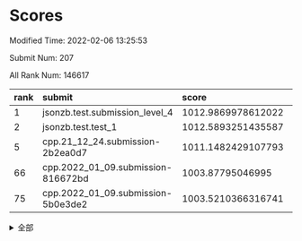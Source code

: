 # Scores

Modified Time: 2022-02-06 13:25:53

Submit Num: 207

All Rank Num: 146617

| rank |               submit               |       score        |       sigma        | pk_num |
| :--- | :--------------------------------- | :----------------- | :----------------- | :----- |
| 1    | jsonzb.test.submission_level_4     | 1012.9869978612022 | 0.8177609291135746 | 2839   |
| 2    | jsonzb.test.test_1                 | 1012.5893251435587 | 0.7958696915064075 | 2841   |
| 5    | cpp.21_12_24.submission-2b2ea0d7   | 1011.1482429107793 | 0.7724092991983071 | 2834   |
| 66   | cpp.2022_01_09.submission-816672bd | 1003.87795046995   | 0.7026591976033391 | 2835   |
| 75   | cpp.2022_01_09.submission-5b0e3de2 | 1003.5210366316741 | 0.7138656325996179 | 2836   |


<details>
<summary>全部</summary>

| rank |                 submit                 |       score        |       sigma        | pk_num |
| :--- | :------------------------------------- | :----------------- | :----------------- | :----- |
| 1    | jsonzb.test.submission_level_4         | 1012.9869978612022 | 0.8177609291135746 | 2839   |
| 2    | jsonzb.test.test_1                     | 1012.5893251435587 | 0.7958696915064075 | 2841   |
| 3    | gobigger.level_3.submission_level_3_13 | 1011.9578725852915 | 0.7980008120979469 | 2829   |
| 4    | gobigger.level_3.submission_level_3_35 | 1011.6224644636297 | 0.7713986941744546 | 2834   |
| 5    | cpp.21_12_24.submission-2b2ea0d7       | 1011.1482429107793 | 0.7724092991983071 | 2834   |
| 6    | gobigger.level_3.submission_level_3_46 | 1011.1322512854932 | 0.7615826921179618 | 2836   |
| 7    | gobigger.level_3.submission_level_3_8  | 1011.0625029788022 | 0.7788964716964042 | 2832   |
| 8    | gobigger.level_3.submission_level_3_30 | 1010.8597069801317 | 0.7779983362776568 | 2836   |
| 9    | gobigger.level_3.submission_level_3_25 | 1010.8311872056071 | 0.7580596907141857 | 2840   |
| 10   | gobigger.level_3.submission_level_3_40 | 1010.8006618591074 | 0.760790619210127  | 2837   |
| 11   | gobigger.level_3.submission_level_3_45 | 1010.7839644243977 | 0.7664008734222996 | 2830   |
| 12   | gobigger.level_3.submission_level_3_7  | 1010.6918107781688 | 0.759763965649936  | 2835   |
| 13   | gobigger.level_3.submission_level_3_49 | 1010.6795069427029 | 0.7692505337504398 | 2831   |
| 14   | gobigger.level_3.submission_level_3_6  | 1010.5670716219246 | 0.7539443659847299 | 2831   |
| 15   | gobigger.level_3.submission_level_3_2  | 1010.5114596609889 | 0.7442657383367989 | 2835   |
| 16   | gobigger.level_3.submission_level_3_38 | 1010.4439723391536 | 0.7637302133987168 | 2832   |
| 17   | gobigger.level_3.submission_level_3_37 | 1010.4278006512246 | 0.7551646960510172 | 2835   |
| 18   | gobigger.level_3.submission_level_3_5  | 1010.425413097314  | 0.7600751178388682 | 2835   |
| 19   | gobigger.level_3.submission_level_3_19 | 1010.267428030153  | 0.7578162656708559 | 2836   |
| 20   | gobigger.level_3.submission_level_3_36 | 1010.1459043326332 | 0.7831846909581516 | 2838   |
| 21   | gobigger.level_3.submission_level_3_1  | 1010.1106621737549 | 0.7378451151834693 | 2820   |
| 22   | gobigger.level_3.submission_level_3_42 | 1010.0800916683114 | 0.7524698071434546 | 2829   |
| 23   | gobigger.level_3.submission_level_3_29 | 1010.0558902236419 | 0.7507760820047963 | 2829   |
| 24   | gobigger.level_3.submission_level_3_14 | 1009.9802017478205 | 0.7658172998362378 | 2829   |
| 25   | gobigger.level_3.submission_level_3_27 | 1009.9707545722356 | 0.7524844802280838 | 2837   |
| 26   | gobigger.level_3.submission_level_3_11 | 1009.8580839189146 | 0.7669432250943712 | 2832   |
| 27   | gobigger.level_3.submission_level_3_43 | 1009.8360720096066 | 0.752474379494542  | 2835   |
| 28   | gobigger.level_3.submission_level_3_32 | 1009.812955528064  | 0.7617019022612893 | 2828   |
| 29   | gobigger.level_3.submission_level_3_48 | 1009.7926978452024 | 0.7815469791057513 | 2835   |
| 30   | gobigger.level_3.submission_level_3_12 | 1009.6913148155492 | 0.7535811185881819 | 2826   |
| 31   | gobigger.level_3.submission_level_3_28 | 1009.6755705567028 | 0.7600868646689182 | 2834   |
| 32   | gobigger.level_3.submission_level_3_17 | 1009.6682044742518 | 0.7546194847338384 | 2833   |
| 33   | gobigger.level_3.submission_level_3_44 | 1009.6332354523856 | 0.7296674861490617 | 2833   |
| 34   | gobigger.level_3.submission_level_3_3  | 1009.6289944370451 | 0.7473200567290849 | 2832   |
| 35   | gobigger.level_3.submission_level_3_23 | 1009.6013425166922 | 0.7344704458742567 | 2830   |
| 36   | gobigger.level_3.submission_level_3_22 | 1009.5336062905303 | 0.7442377823473707 | 2831   |
| 37   | gobigger.level_3.submission_level_3_33 | 1009.5247512675479 | 0.7447961982540613 | 2834   |
| 38   | gobigger.level_3.submission_level_3_47 | 1009.4074374024135 | 0.7624284745134134 | 2833   |
| 39   | gobigger.level_3.submission_level_3_21 | 1009.3795321641372 | 0.7478293001785182 | 2832   |
| 40   | gobigger.level_3.submission_level_3_41 | 1009.3784833848688 | 0.7311142478116857 | 2831   |
| 41   | gobigger.level_3.submission_level_3_15 | 1009.3083962652581 | 0.7348092649471271 | 2832   |
| 42   | gobigger.level_3.submission_level_3_31 | 1009.3083731574663 | 0.7566339650993825 | 2835   |
| 43   | gobigger.level_3.submission_level_3_39 | 1009.2474454234001 | 0.7465627081570316 | 2831   |
| 44   | gobigger.level_3.submission_level_3_0  | 1009.125491497513  | 0.7459400863170985 | 2834   |
| 45   | gobigger.level_3.submission_level_3_4  | 1009.0774005069941 | 0.7336969491695904 | 2835   |
| 46   | gobigger.level_3.submission_level_3_16 | 1008.91758646889   | 0.7535963182453411 | 2835   |
| 47   | gobigger.level_3.submission_level_3_18 | 1008.8479566940706 | 0.7442106196251904 | 2834   |
| 48   | gobigger.level_3.submission_level_3_9  | 1008.7968237145802 | 0.7340555488409584 | 2832   |
| 49   | gobigger.level_3.submission_level_3_20 | 1008.7957838905304 | 0.748692548795112  | 2832   |
| 50   | gobigger.level_3.submission_level_3_10 | 1008.6384301226361 | 0.7364639700251302 | 2835   |
| 51   | gobigger.level_3.submission_level_3_26 | 1008.5947107437801 | 0.7388210109700931 | 2830   |
| 52   | gobigger.level_3.submission_level_3_24 | 1008.5632422528723 | 0.7571397108931657 | 2832   |
| 53   | gobigger.level_3.submission_level_3_34 | 1008.4072238859486 | 0.7422765619384352 | 2835   |
| 54   | gobigger.level_1.submission_level_1_43 | 1004.6662299497308 | 0.7178160030867737 | 2833   |
| 55   | gobigger.level_1.submission_level_1_34 | 1004.6038367119576 | 0.7237271070103234 | 2830   |
| 56   | gobigger.level_1.submission_level_1_3  | 1004.592565276094  | 0.7269544597498173 | 2836   |
| 57   | gobigger.level_1.submission_level_1_11 | 1004.4189199813582 | 0.7210722673193712 | 2827   |
| 58   | gobigger.level_1.submission_level_1_6  | 1004.4003205872973 | 0.7159515860563126 | 2834   |
| 59   | gobigger.level_1.submission_level_1_9  | 1004.3457993211142 | 0.7098327453986414 | 2833   |
| 60   | gobigger.level_1.submission_level_1_33 | 1004.2755912280845 | 0.7168494540758429 | 2830   |
| 61   | gobigger.level_1.submission_level_1_5  | 1004.2175023966832 | 0.7212626650339115 | 2838   |
| 62   | gobigger.level_1.submission_level_1_41 | 1004.1402322472183 | 0.7277161156863093 | 2831   |
| 63   | gobigger.level_1.submission_level_1_22 | 1004.0164030071326 | 0.7255856439772779 | 2831   |
| 64   | gobigger.level_1.submission_level_1_12 | 1004.0079300316373 | 0.7289340206909835 | 2834   |
| 65   | gobigger.level_1.submission_level_1_21 | 1003.92849938536   | 0.7157434188886121 | 2840   |
| 66   | cpp.2022_01_09.submission-816672bd     | 1003.87795046995   | 0.7026591976033391 | 2835   |
| 67   | gobigger.level_1.submission_level_1_38 | 1003.7324593232154 | 0.715638309527862  | 2831   |
| 68   | gobigger.level_1.submission_level_1_42 | 1003.7071487018716 | 0.7095766684457067 | 2832   |
| 69   | gobigger.level_1.submission_level_1_44 | 1003.6254832975707 | 0.7103645958606367 | 2837   |
| 70   | gobigger.level_1.submission_level_1_1  | 1003.6242087441054 | 0.7251082212573567 | 2837   |
| 71   | gobigger.level_1.submission_level_1_39 | 1003.6134837032689 | 0.7284091593048416 | 2834   |
| 72   | gobigger.level_1.submission_level_1_26 | 1003.6086976158288 | 0.721543993984588  | 2827   |
| 73   | gobigger.level_1.submission_level_1_17 | 1003.5832595523349 | 0.721872095433745  | 2830   |
| 74   | gobigger.level_1.submission_level_1_31 | 1003.5711904300072 | 0.718888238831139  | 2836   |
| 75   | cpp.2022_01_09.submission-5b0e3de2     | 1003.5210366316741 | 0.7138656325996179 | 2836   |
| 76   | gobigger.level_1.submission_level_1_14 | 1003.5118921244463 | 0.719350386659411  | 2833   |
| 77   | gobigger.level_1.submission_level_1_28 | 1003.4877701961248 | 0.7093863798521404 | 2835   |
| 78   | gobigger.level_1.submission_level_1_27 | 1003.3569390114395 | 0.7201999008542671 | 2832   |
| 79   | gobigger.level_1.submission_level_1_40 | 1003.3367720543416 | 0.7201807225225976 | 2834   |
| 80   | gobigger.level_1.submission_level_1_29 | 1003.3325050974153 | 0.7152832670013599 | 2836   |
| 81   | gobigger.level_1.submission_level_1_15 | 1003.2541346337787 | 0.7080243762211357 | 2832   |
| 82   | gobigger.level_1.submission_level_1_7  | 1003.2402047964055 | 0.7094390294655495 | 2832   |
| 83   | gobigger.level_1.submission_level_1_8  | 1003.2260644433021 | 0.7068898986916763 | 2832   |
| 84   | gobigger.level_1.submission_level_1_47 | 1003.1772039205622 | 0.7167331386858647 | 2838   |
| 85   | gobigger.level_1.submission_level_1_10 | 1003.0011967040485 | 0.7135927825259147 | 2834   |
| 86   | gobigger.level_1.submission_level_1_19 | 1002.9532785131903 | 0.7252907171444223 | 2829   |
| 87   | gobigger.level_1.submission_level_1_25 | 1002.9383129203309 | 0.7197687336697309 | 2834   |
| 88   | gobigger.level_1.submission_level_1_16 | 1002.7783196265473 | 0.7087902840964273 | 2829   |
| 89   | gobigger.level_1.submission_level_1_32 | 1002.7476354959099 | 0.7093367053725559 | 2836   |
| 90   | gobigger.level_1.submission_level_1_46 | 1002.7321230911602 | 0.706277926030021  | 2828   |
| 91   | gobigger.level_1.submission_level_1_23 | 1002.7292906766295 | 0.7071780011090368 | 2832   |
| 92   | gobigger.level_1.submission_level_1_37 | 1002.7203220105481 | 0.7131153254977811 | 2834   |
| 93   | gobigger.level_1.submission_level_1_13 | 1002.6925204790458 | 0.7001972510821527 | 2833   |
| 94   | gobigger.level_1.submission_level_1_35 | 1002.6790896175579 | 0.7089152765900137 | 2828   |
| 95   | gobigger.level_1.submission_level_1_2  | 1002.6582871033554 | 0.7136900814926073 | 2836   |
| 96   | gobigger.level_1.submission_level_1_20 | 1002.5021531257853 | 0.7011573032143723 | 2833   |
| 97   | gobigger.level_1.submission_level_1_4  | 1002.4795768437008 | 0.7132261262363636 | 2836   |
| 98   | gobigger.level_1.submission_level_1_49 | 1002.4614256313516 | 0.7045847388675108 | 2836   |
| 99   | gobigger.level_1.submission_level_1_36 | 1002.4307965370227 | 0.71490623715308   | 2834   |
| 100  | gobigger.level_1.submission_level_1_24 | 1002.3652790603038 | 0.7104421698193772 | 2837   |
| 101  | gobigger.level_1.submission_level_1_0  | 1002.2754223398734 | 0.7059702022592712 | 2837   |
| 102  | gobigger.level_1.submission_level_1_18 | 1002.1854914009152 | 0.7178873180319738 | 2830   |
| 103  | gobigger.level_1.submission_level_1_45 | 1001.769421442997  | 0.7113447805412686 | 2831   |
| 104  | gobigger.level_1.submission_level_1_48 | 1001.711478807833  | 0.6941153950588148 | 2840   |
| 105  | gobigger.level_1.submission_level_1_30 | 1001.6595830941602 | 0.7076666575035164 | 2836   |
| 106  | gobigger.random.submission_random_48   | 997.4680613856449  | 0.699048653290462  | 2831   |
| 107  | gobigger.random.submission_random_41   | 997.2401715129847  | 0.707662805295225  | 2838   |
| 108  | gobigger.random.submission_random_28   | 997.048993502645   | 0.701502074311247  | 2833   |
| 109  | gobigger.random.submission_random_44   | 996.956975682737   | 0.7100485580338093 | 2837   |
| 110  | gobigger.random.submission_random_7    | 996.9077172785973  | 0.7006023508652455 | 2832   |
| 111  | gobigger.random.submission_random_24   | 996.8959301160156  | 0.7027114689665129 | 2836   |
| 112  | gobigger.random.submission_random_32   | 996.8576748160698  | 0.7102485955934988 | 2837   |
| 113  | gobigger.random.submission_random_25   | 996.8115775590265  | 0.7059044962118182 | 2838   |
| 114  | gobigger.random.submission_random_40   | 996.7445623232535  | 0.7019129932121649 | 2828   |
| 115  | gobigger.random.submission_random_46   | 996.7387287887565  | 0.7079406810788297 | 2833   |
| 116  | gobigger.random.submission_random_21   | 996.6945289758586  | 0.7041660558905584 | 2831   |
| 117  | gobigger.random.submission_random_13   | 996.6353443618095  | 0.7040570856434446 | 2837   |
| 118  | gobigger.random.submission_random_3    | 996.5497220168381  | 0.7214822733888181 | 2834   |
| 119  | gobigger.random.submission_random_9    | 996.4464899223839  | 0.7213601317005449 | 2831   |
| 120  | gobigger.random.submission_random_26   | 996.4295811887537  | 0.7076641797867782 | 2834   |
| 121  | gobigger.random.submission_random_18   | 996.4023856413396  | 0.7048016911964945 | 2832   |
| 122  | gobigger.random.submission_random_2    | 996.3728463655106  | 0.6956999320929435 | 2836   |
| 123  | gobigger.random.submission_random_45   | 996.351240615338   | 0.7133713156688356 | 2831   |
| 124  | gobigger.random.submission_random_37   | 996.3040363614159  | 0.7027369150635434 | 2823   |
| 125  | gobigger.random.submission_random_35   | 996.2662155061591  | 0.7039571989825689 | 2825   |
| 126  | gobigger.random.submission_random_17   | 996.1057537016395  | 0.7134864457898887 | 2828   |
| 127  | gobigger.random.submission_random_27   | 996.0909886779478  | 0.7236528122098015 | 2832   |
| 128  | gobigger.random.submission_random_12   | 996.0855368817594  | 0.711626368858249  | 2833   |
| 129  | gobigger.random.submission_random_42   | 996.0234734282151  | 0.7044717021298473 | 2832   |
| 130  | gobigger.random.submission_random_8    | 995.920023666081   | 0.7124848556529445 | 2835   |
| 131  | gobigger.random.submission_random_11   | 995.9118329568136  | 0.7181707832581475 | 2840   |
| 132  | gobigger.random.submission_random_10   | 995.8964653820607  | 0.7145218170708367 | 2830   |
| 133  | gobigger.random.submission_random_6    | 995.8902302256802  | 0.6958296098617454 | 2835   |
| 134  | gobigger.random.submission_random_23   | 995.8744303132427  | 0.7320849490073066 | 2835   |
| 135  | gobigger.random.submission_random_5    | 995.8610245240121  | 0.7142464773994508 | 2832   |
| 136  | gobigger.random.submission_random_4    | 995.7993594146794  | 0.7143977975728765 | 2837   |
| 137  | gobigger.random.submission_random_47   | 995.7864701738096  | 0.7210718636258604 | 2835   |
| 138  | gobigger.random.submission_random_20   | 995.7291222140265  | 0.7062119828889931 | 2829   |
| 139  | gobigger.random.submission_random_29   | 995.6542429317755  | 0.7179519407043726 | 2835   |
| 140  | gobigger.random.submission_random_31   | 995.6351538693444  | 0.7147328926356514 | 2836   |
| 141  | gobigger.random.submission_random_16   | 995.5626518660276  | 0.7095145072602097 | 2836   |
| 142  | gobigger.random.submission_random_38   | 995.5382996604866  | 0.7096280413373418 | 2830   |
| 143  | gobigger.random.submission_random_0    | 995.4690609530544  | 0.7056053765559339 | 2835   |
| 144  | gobigger.random.submission_random_22   | 995.3454225801829  | 0.724073526609053  | 2836   |
| 145  | gobigger.random.submission_random_39   | 995.3237390410272  | 0.7103327407112634 | 2832   |
| 146  | gobigger.random.submission_random_49   | 995.2239955403863  | 0.7146900788072064 | 2836   |
| 147  | gobigger.random.submission_random_15   | 995.0565045998629  | 0.718661435902962  | 2832   |
| 148  | gobigger.random.submission_random_36   | 994.9570144091408  | 0.7130835087722254 | 2833   |
| 149  | gobigger.random.submission_random_30   | 994.9454077278245  | 0.7197505175899432 | 2827   |
| 150  | gobigger.random.submission_random_14   | 994.9280696185666  | 0.7192321190742058 | 2834   |
| 151  | gobigger.level_2.submission_level_2_24 | 994.840870435093   | 0.7455301252799225 | 2832   |
| 152  | gobigger.random.submission_random_19   | 994.8340313103084  | 0.7204251850449359 | 2831   |
| 153  | gobigger.random.submission_random_1    | 994.7556361311537  | 0.7281753262566018 | 2832   |
| 154  | gobigger.random.submission_random_33   | 994.6855762681071  | 0.7253628837660164 | 2832   |
| 155  | gobigger.random.submission_random_43   | 994.6396874499762  | 0.7147361938030671 | 2831   |
| 156  | gobigger.level_2.submission_level_2_16 | 994.6279825715432  | 0.7198428366239096 | 2832   |
| 157  | gobigger.level_2.submission_level_2_19 | 994.612140899431   | 0.7229656524833102 | 2839   |
| 158  | gobigger.random.submission_random_34   | 994.5375852993485  | 0.7235674626910066 | 2830   |
| 159  | gobigger.level_2.submission_level_2_12 | 994.1499918972542  | 0.7300303061518337 | 2838   |
| 160  | gobigger.level_2.submission_level_2_23 | 993.9030314648006  | 0.7251863555552112 | 2830   |
| 161  | gobigger.level_2.submission_level_2_13 | 993.5070385773748  | 0.746441314205704  | 2835   |
| 162  | gobigger.level_2.submission_level_2_30 | 993.424833312197   | 0.7430973812230539 | 2832   |
| 163  | gobigger.level_2.submission_level_2_38 | 993.3674962402825  | 0.7364019574373131 | 2834   |
| 164  | gobigger.level_2.submission_level_2_11 | 993.0570712591265  | 0.7449464062439205 | 2834   |
| 165  | gobigger.level_2.submission_level_2_1  | 992.9520679537341  | 0.7230274677771024 | 2835   |
| 166  | gobigger.level_2.submission_level_2_47 | 992.6817245946409  | 0.7342400607949136 | 2832   |
| 167  | gobigger.level_2.submission_level_2_42 | 992.6121513296957  | 0.7354780663796567 | 2831   |
| 168  | gobigger.level_2.submission_level_2_45 | 992.571571358685   | 0.7337104461512245 | 2829   |
| 169  | gobigger.level_2.submission_level_2_9  | 992.4848580563216  | 0.7336967388726903 | 2832   |
| 170  | gobigger.level_2.submission_level_2_22 | 992.4777712357779  | 0.7490176597101195 | 2833   |
| 171  | gobigger.level_2.submission_level_2_36 | 992.446463962299   | 0.7493332923117043 | 2832   |
| 172  | gobigger.level_2.submission_level_2_18 | 992.4297658245293  | 0.7423949158016687 | 2834   |
| 173  | gobigger.level_2.submission_level_2_4  | 992.321833923008   | 0.7557258468745668 | 2827   |
| 174  | gobigger.level_2.submission_level_2_7  | 992.3124303137959  | 0.7334159030424069 | 2836   |
| 175  | gobigger.level_2.submission_level_2_34 | 992.3017759223468  | 0.7428659022824724 | 2833   |
| 176  | gobigger.level_2.submission_level_2_41 | 992.2715743283951  | 0.7475293006274993 | 2832   |
| 177  | gobigger.level_2.submission_level_2_26 | 992.266008945194   | 0.7185442636660055 | 2832   |
| 178  | gobigger.level_2.submission_level_2_0  | 992.227039738204   | 0.7430245289378038 | 2828   |
| 179  | gobigger.level_2.submission_level_2_39 | 992.1208538114208  | 0.7740742564414651 | 2838   |
| 180  | gobigger.level_2.submission_level_2_37 | 992.0784697363645  | 0.741892689859186  | 2835   |
| 181  | gobigger.level_2.submission_level_2_17 | 992.0761548192538  | 0.7475747828763437 | 2836   |
| 182  | gobigger.level_2.submission_level_2_2  | 992.0647413696671  | 0.7388414408476277 | 2834   |
| 183  | gobigger.level_2.submission_level_2_20 | 992.0122833962411  | 0.750271563168917  | 2829   |
| 184  | gobigger.level_2.submission_level_2_14 | 991.936781735266   | 0.7452629230853911 | 2834   |
| 185  | gobigger.level_2.submission_level_2_28 | 991.8902068104135  | 0.7427868120301011 | 2837   |
| 186  | gobigger.level_2.submission_level_2_29 | 991.8674943949512  | 0.7527438554212028 | 2834   |
| 187  | gobigger.level_2.submission_level_2_49 | 991.721832864052   | 0.7426458051204453 | 2835   |
| 188  | gobigger.level_2.submission_level_2_27 | 991.717722005534   | 0.7386604743880324 | 2836   |
| 189  | gobigger.level_2.submission_level_2_15 | 991.7134108504374  | 0.7801607131609798 | 2831   |
| 190  | gobigger.level_2.submission_level_2_48 | 991.6498664644676  | 0.7566199136391073 | 2837   |
| 191  | gobigger.level_2.submission_level_2_43 | 991.5681406696228  | 0.7609275844840083 | 2837   |
| 192  | gobigger.level_2.submission_level_2_31 | 991.5575355918581  | 0.7452042050390053 | 2836   |
| 193  | gobigger.level_2.submission_level_2_25 | 991.4542354011979  | 0.7799398006926851 | 2827   |
| 194  | gobigger.level_2.submission_level_2_10 | 991.4221389103667  | 0.7756449049513573 | 2837   |
| 195  | gobigger.level_2.submission_level_2_35 | 991.2081987174491  | 0.7446921820967402 | 2830   |
| 196  | gobigger.level_2.submission_level_2_6  | 991.1918664336389  | 0.7479027161345099 | 2836   |
| 197  | gobigger.level_2.submission_level_2_44 | 991.1100872827528  | 0.7498581597565398 | 2832   |
| 198  | gobigger.level_2.submission_level_2_40 | 991.052500348382   | 0.746714403311474  | 2835   |
| 199  | gobigger.level_2.submission_level_2_46 | 991.0175576883639  | 0.7672042161671595 | 2835   |
| 200  | gobigger.level_2.submission_level_2_21 | 990.7901088095463  | 0.7551982896093449 | 2840   |
| 201  | gobigger.level_2.submission_level_2_33 | 990.7215923816098  | 0.7538345553436852 | 2831   |
| 202  | gobigger.level_2.submission_level_2_32 | 990.5659984634826  | 0.7403076471500929 | 2834   |
| 203  | gobigger.level_2.submission_level_2_5  | 990.356190991416   | 0.7776393871797297 | 2830   |
| 204  | gobigger.level_2.submission_level_2_8  | 990.2516454750688  | 0.7734724899073439 | 2829   |
| 205  | gobigger.level_2.submission_level_2_3  | 990.042407520315   | 0.7763554959245845 | 2830   |
| 206  | gobigger.none.submission_none_0        | 975.4514068745951  | 1.4000383251754    | 2833   |
| 207  | gobigger.none.submission_none_1        | 974.8118099658853  | 1.6029731496806503 | 2833   |

</details>